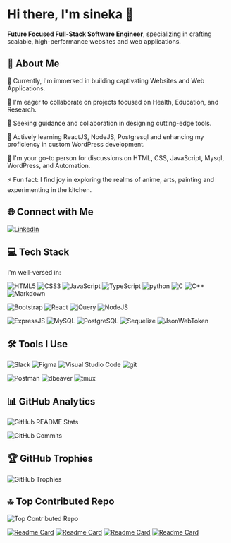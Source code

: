 # Hi there, I'm sineka 👋

**Future Focused Full-Stack Software Engineer**, specializing in crafting scalable, high-performance websites and web applications.

## 💫 About Me

🔭 Currently, I'm immersed in building captivating Websites and Web Applications.

👯 I'm eager to collaborate on projects focused on Health, Education, and Research.

🤝 Seeking guidance and collaboration in designing cutting-edge tools.

🌱 Actively learning ReactJS, NodeJS, Postgresql and enhancing my proficiency in custom WordPress development.

💬 I'm your go-to person for discussions on HTML, CSS, JavaScript, Mysql, WordPress, and Automation.

⚡ Fun fact: I find joy in exploring the realms of anime, arts, painting and experimenting in the kitchen.

## 🌐 Connect with Me

[![LinkedIn](https://img.shields.io/badge/linkedin-%230077B5.svg?style=for-the-badge&logo=linkedin&logoColor=white)]([https://linkedin.com/in/sinekaRamu](https://www.linkedin.com/in/sineka-ramamoorthy-337943221/)) 
<!--
[![Twitter](https://img.shields.io/badge/Twitter-%231DA1F2.svg?style=for-the-badge&logo=Twitter&logoColor=white)](https://twitter.com/sinekaRamu) 
[![Instagram](https://img.shields.io/badge/Instagram-%23E4405F.svg?style=for-the-badge&logo=Instagram&logoColor=white)](https://instagram.com/sinekaRamu)
[![Stack Overflow](https://img.shields.io/badge/-Stackoverflow-FE7A16?style=for-the-badge&logo=stack-overflow&logoColor=white)](https://stackoverflow.com/users/11249940)
[![Discord](https://img.shields.io/badge/Discord-%235865F2.svg?style=for-the-badge&logo=discord&logoColor=white)](https://discordapp.com/users/890596597610737774) 
[![YouTube](https://img.shields.io/badge/YouTube-%23FF0000.svg?style=for-the-badge&logo=YouTube&logoColor=white)](https://youtube.com/@sinekaRamu)
-->
## 💻 Tech Stack

I'm well-versed in:

![HTML5](https://img.shields.io/badge/html5-%23E34F26.svg?style=for-the-badge&logo=html5&logoColor=white) 
![CSS3](https://img.shields.io/badge/css3-%231572B6.svg?style=for-the-badge&logo=css3&logoColor=white) 
![JavaScript](https://img.shields.io/badge/javascript-%23323330.svg?style=for-the-badge&logo=javascript&logoColor=%23F7DF1E) 
![TypeScript](https://img.shields.io/badge/TypeScript-007ACC?style=for-the-badge&logo=typescript&logoColor=white)
![python](https://img.shields.io/badge/Python-3776AB?style=for-the-badge&logo=python&logoColor=white)
![C](https://img.shields.io/badge/C-00599C?style=for-the-badge&logo=c&logoColor=white)
![C++](https://img.shields.io/badge/C%2B%2B-00599C?style=for-the-badge&logo=c%2B%2B&logoColor=white)
![Markdown](https://img.shields.io/badge/markdown-%23000000.svg?style=for-the-badge&logo=markdown&logoColor=white) 
<!--
![WordPress](https://img.shields.io/badge/WordPress-%23117AC9.svg?style=for-the-badge&logo=WordPress&logoColor=white) 
![Shopify](https://img.shields.io/badge/Shopify-%234ea94b.svg?style=for-the-badge&logo=shopify&logoColor=white) 
![PHP](https://img.shields.io/badge/php-%23777BB4.svg?style=for-the-badge&logo=php&logoColor=white)
![Next JS](https://img.shields.io/badge/Next-black?style=for-the-badge&logo=next.js&logoColor=white)
![MongoDB](https://img.shields.io/badge/MongoDB-%234ea94b.svg?style=for-the-badge&logo=mongodb&logoColor=white)
![MicrosoftSQLServer](https://img.shields.io/badge/Microsoft%20SQL%20Sever-CC2927?style=for-the-badge&logo=microsoft%20sql%20server&logoColor=white) 
-->
![Bootstrap](https://img.shields.io/badge/bootstrap-%23563D7C.svg?style=for-the-badge&logo=bootstrap&logoColor=white) 
![React](https://img.shields.io/badge/react-%2320232a.svg?style=for-the-badge&logo=react&logoColor=%2361DAFB)
![jQuery](https://img.shields.io/badge/jQuery-0769AD?style=for-the-badge&logo=jquery&logoColor=white)
![NodeJS](https://img.shields.io/badge/node.js-6DA55F?style=for-the-badge&logo=node.js&logoColor=white) 

![ExpressJS](https://img.shields.io/badge/Express.js-404D59?style=for-the-badge)
![MySQL](https://img.shields.io/badge/mysql-%2300f.svg?style=for-the-badge&logo=mysql&logoColor=white) 
![PostgreSQL](https://img.shields.io/badge/PostgreSQL-316192?style=for-the-badge&logo=postgresql&logoColor=white)
![Sequelize](https://img.shields.io/badge/sequelize-323330?style=for-the-badge&logo=sequelize&logoColor=blue)
![JsonWebToken](https://img.shields.io/badge/json%20web%20tokens-323330?style=for-the-badge&logo=json-web-tokens&logoColor=pink)

## 🛠️ Tools I Use

<!--[Adobe XD](https://img.shields.io/badge/Adobe%20XD-470137?style=for-the-badge&logo=Adobe%20XD&logoColor=#FF61F6)
![Adobe Photoshop](https://img.shields.io/badge/adobephotoshop-%2331A8FF.svg?style=for-the-badge&logo=adobephotoshop&logoColor=white) ![Trello](https://img.shields.io/badge/Trello-%23026AA7.svg?style=for-the-badge&logo=Trello&logoColor=white)
![Notion](https://img.shields.io/badge/Notion-%23000000.svg?style=for-the-badge&logo=notion&logoColor=white) 
![Jira](https://img.shields.io/badge/jira-%230A0FFF.svg?style=for-the-badge&logo=jira&logoColor=white)
-->
![Slack](https://img.shields.io/badge/Slack-4A154B?style=for-the-badge&logo=slack&logoColor=white) 
![Figma](https://img.shields.io/badge/figma-%23F24E1E.svg?style=for-the-badge&logo=figma&logoColor=white)
![Visual Studio Code](https://img.shields.io/badge/Visual%20Studio%20Code-0078d7.svg?style=for-the-badge&logo=visual-studio-code&logoColor=white) 
![git](https://img.shields.io/badge/GIT-E44C30?style=for-the-badge&logo=git&logoColor=white)

![Postman](https://img.shields.io/badge/Postman-FF6C37?style=for-the-badge&logo=postman&logoColor=white)
![dbeaver](https://img.shields.io/badge/DBeaver-06c?style=for-the-badge&logo=dbeaver&logoColor=white)
![tmux](https://img.shields.io/badge/tmux-1BB91F?style=for-the-badge&logo=tmux&logoColor=white)

## 📊 GitHub Analytics

![GitHub README Stats](https://github-readme-stats.vercel.app/api?username=sinekaRamu&theme=dark&show_icons=true&hide_border=false&include_all_commits=true)

<!--[GitHub Streaks Stats](https://github-readme-streak-stats.herokuapp.com/?user=sinekaRamu&theme=dark&hide_border=false)-->

![GitHub Commits](https://github-readme-stats.vercel.app/api/top-langs/?username=sinekaRamu&theme=dark&hide_border=false&include_all_commits=true&count_private=true&layout=compact)

## 🏆 GitHub Trophies

![GitHub Trophies](https://github-profile-trophy.vercel.app/?username=sinekaRamu&theme=radical&no-frame=false&no-bg=true&margin-w=4)

## 🔝 Top Contributed Repo

![Top Contributed Repo](https://github-contributor-stats.vercel.app/api?username=sinekaRamu&limit=5&theme=dark&combine_all_yearly_contributions=true)

[![Readme Card](https://github-readme-stats.vercel.app/api/pin/?username=sinekaRamu&theme=dark&repo=express-biblio-api)](https://github.com/sinekaRamu/express-biblio-api)
[![Readme Card](https://github-readme-stats.vercel.app/api/pin/?username=sinekaRamu&theme=dark&repo=drello-app)](https://github.com/sinekaRamu/drello-app)
[![Readme Card](https://github-readme-stats.vercel.app/api/pin/?username=sinekaRamu&theme=dark&repo=todo-app-ts)](https://github.com/sinekaRamu/todo-app-ts)
[![Readme Card](https://github-readme-stats.vercel.app/api/pin/?username=sinekaRamu&theme=dark&repo=my-imdb)](https://github.com/sinekaRamu/my-imdb)
